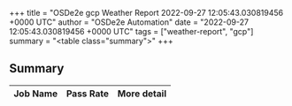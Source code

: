 +++
title = "OSDe2e gcp Weather Report 2022-09-27 12:05:43.030819456 +0000 UTC"
author = "OSDe2e Automation"
date = "2022-09-27 12:05:43.030819456 +0000 UTC"
tags = ["weather-report", "gcp"]
summary = "<table class=\"summary\"></table>"
+++
## Summary

| Job Name | Pass Rate | More detail |
|----------|-----------|-------------|




